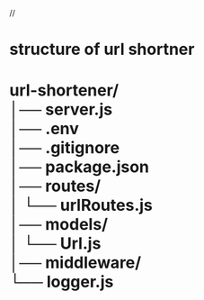 
//<h1> structure of url shortner <h1>

 url-shortener/<br>
│── server.js <br>
│── .env   <br>
│── .gitignore   <br>
│── package.json  <br>
│── routes/      <br>
│    └── urlRoutes.js <br>
│── models/ <br>
│    └── Url.js <br>
│── middleware/ <br>
     └── logger.js    
   


 
 
